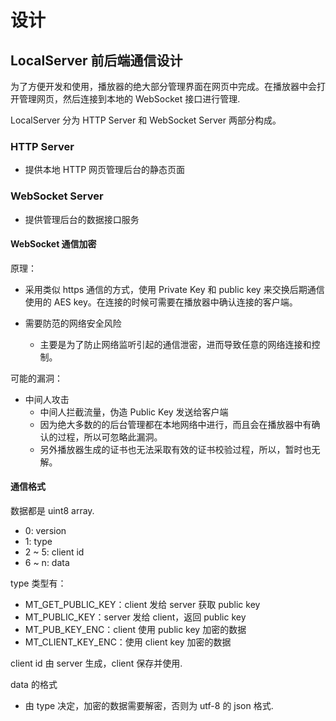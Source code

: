 # 设计

## LocalServer 前后端通信设计

为了方便开发和使用，播放器的绝大部分管理界面在网页中完成。在播放器中会打开管理网页，然后连接到本地的 WebSocket 接口进行管理.

LocalServer 分为 HTTP Server 和 WebSocket Server 两部分构成。

### HTTP Server
* 提供本地 HTTP 网页管理后台的静态页面

### WebSocket Server
* 提供管理后台的数据接口服务

#### WebSocket 通信加密
原理：

* 采用类似 https 通信的方式，使用 Private Key 和 public key 来交换后期通信使用的 AES key。在连接的时候可需要在播放器中确认连接的客户端。

* 需要防范的网络安全风险
  * 主要是为了防止网络监听引起的通信泄密，进而导致任意的网络连接和控制。

可能的漏洞：
* 中间人攻击
  * 中间人拦截流量，伪造 Public Key 发送给客户端
  * 因为绝大多数的的后台管理都在本地网络中进行，而且会在播放器中有确认的过程，所以可忽略此漏洞。
  * 另外播放器生成的证书也无法采取有效的证书校验过程，所以，暂时也无解。

#### 通信格式
数据都是 uint8 array.
* 0: version
* 1: type
* 2 ~ 5: client id
* 6 ~ n: data

type 类型有：
* MT_GET_PUBLIC_KEY：client 发给 server 获取 public key
* MT_PUBLIC_KEY：server 发给 client，返回 public key
* MT_PUB_KEY_ENC：client 使用 public key 加密的数据
* MT_CLIENT_KEY_ENC：使用 client key 加密的数据

client id 由 server 生成，client 保存并使用.

data 的格式
* 由 type 决定，加密的数据需要解密，否则为 utf-8 的 json 格式.
